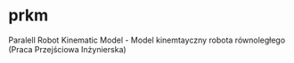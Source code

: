 # prkm
Paralell Robot Kinematic Model - Model kinemtayczny robota równoległego (Praca Przejściowa Inżynierska)

